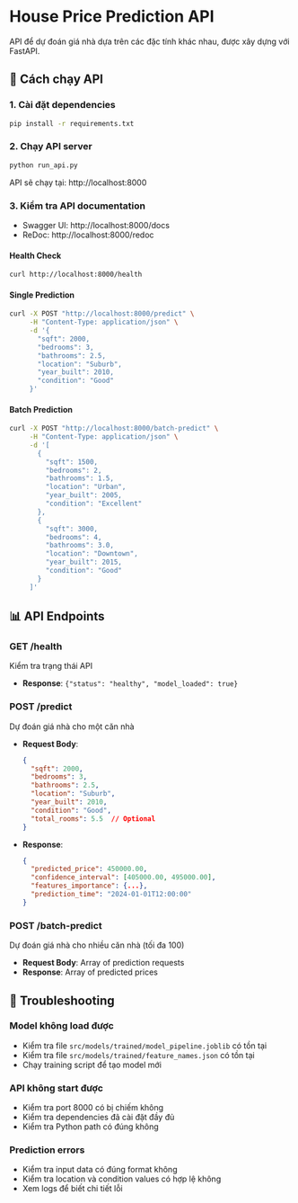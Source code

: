 # House Price Prediction API

API để dự đoán giá nhà dựa trên các đặc tính khác nhau, được xây dựng với FastAPI.

## 🚀 Cách chạy API

### 1. Cài đặt dependencies
```bash
pip install -r requirements.txt
```

### 2. Chạy API server
```bash
python run_api.py
```

API sẽ chạy tại: http://localhost:8000

### 3. Kiểm tra API documentation
- Swagger UI: http://localhost:8000/docs
- ReDoc: http://localhost:8000/redoc


#### Health Check
```bash
curl http://localhost:8000/health
```

#### Single Prediction
```bash
curl -X POST "http://localhost:8000/predict" \
     -H "Content-Type: application/json" \
     -d '{
       "sqft": 2000,
       "bedrooms": 3,
       "bathrooms": 2.5,
       "location": "Suburb",
       "year_built": 2010,
       "condition": "Good"
     }'
```

#### Batch Prediction
```bash
curl -X POST "http://localhost:8000/batch-predict" \
     -H "Content-Type: application/json" \
     -d '[
       {
         "sqft": 1500,
         "bedrooms": 2,
         "bathrooms": 1.5,
         "location": "Urban",
         "year_built": 2005,
         "condition": "Excellent"
       },
       {
         "sqft": 3000,
         "bedrooms": 4,
         "bathrooms": 3.0,
         "location": "Downtown",
         "year_built": 2015,
         "condition": "Good"
       }
     ]'
```

## 📊 API Endpoints

### GET /health
Kiểm tra trạng thái API
- **Response**: `{"status": "healthy", "model_loaded": true}`

### POST /predict
Dự đoán giá nhà cho một căn nhà
- **Request Body**:
  ```json
  {
    "sqft": 2000,
    "bedrooms": 3,
    "bathrooms": 2.5,
    "location": "Suburb",
    "year_built": 2010,
    "condition": "Good",
    "total_rooms": 5.5  // Optional
  }
  ```
- **Response**:
  ```json
  {
    "predicted_price": 450000.00,
    "confidence_interval": [405000.00, 495000.00],
    "features_importance": {...},
    "prediction_time": "2024-01-01T12:00:00"
  }
  ```

### POST /batch-predict
Dự đoán giá nhà cho nhiều căn nhà (tối đa 100)
- **Request Body**: Array of prediction requests
- **Response**: Array of predicted prices

## 🐛 Troubleshooting

### Model không load được
- Kiểm tra file `src/models/trained/model_pipeline.joblib` có tồn tại
- Kiểm tra file `src/models/trained/feature_names.json` có tồn tại
- Chạy training script để tạo model mới

### API không start được
- Kiểm tra port 8000 có bị chiếm không
- Kiểm tra dependencies đã cài đặt đầy đủ
- Kiểm tra Python path có đúng không

### Prediction errors
- Kiểm tra input data có đúng format không
- Kiểm tra location và condition values có hợp lệ không
- Xem logs để biết chi tiết lỗi
